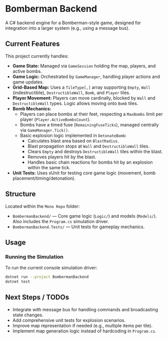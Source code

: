 # Bomberman Backend

A C# backend engine for a Bomberman-style game, designed for integration into a larger system (e.g., using a message bus).

## Current Features

This project currently handles:

- **Game State:** Managed via `GameSession` holding the map, players, and active bombs.
- **Game Logic:** Orchestrated by `GameManager`, handling player actions and game updates.
- **Grid-Based Map:** Uses a `TileType[,]` array supporting `Empty`, `Wall` (indestructible), `DestructibleWall`, `Bomb`, and `Player` tiles.
- **Player Movement:** Players can move cardinally, blocked by `Wall` and `DestructibleWall` types. Logic allows moving onto `Bomb` tiles.
- **Bomb Mechanics:**
  - Players can place bombs at their feet, respecting a `MaxBombs` limit per player (`Player.ActiveBombsCount`).
  - Bombs have a timed fuse (`RemainingFuseTicks`), managed centrally via `GameManager.Tick()`.
  - Basic explosion logic implemented in `DetonateBomb`:
    - Calculates blast area based on `BlastRadius`.
    - Blast propagation stops at `Wall` and `DestructibleWall` tiles.
    - Clears `Empty` and destroys `DestructibleWall` tiles within the blast.
    - Removes players hit by the blast.
    - Handles basic chain reactions for bombs hit by an explosion within the same tick.
- **Unit Tests:** Uses xUnit for testing core game logic (movement, bomb placement/timing/detonation).

## Structure

Located within the `Mono Repo` folder:

- `BombermanBackend/` — Core game logic (`Logic/`) and models (`Models/`). Also includes the `Program.cs` simulation driver.
- `BombermanBackend.Tests/` — Unit tests for gameplay mechanics.

## Usage

### Running the Simulation

To run the current console simulation driver:

```bash
dotnet run --project BombermanBackend
dotnet test
```

## Next Steps / TODOs

- Integrate with message bus for handling commands and broadcasting state changes.
- Add comprehensive unit tests for explosion scenarios.
- Improve map representation if needed (e.g., multiple items per tile).
- Implement map generation logic instead of hardcoding in `Program.cs`.
